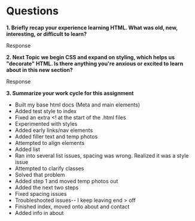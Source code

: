# Questions
**1. Briefly recap your experience learning HTML. What was old, new, interesting, or difficult to learn?**

Response

**2. Next Topic we begin CSS and expand on styling, which helps us "decorate" HTML. Is there anything you're anxious or excited to learn about in this new section?**

Response

**3. Summarize your work cycle for this assignment**

- Built my base html docs (Meta and main elements)
- Added test style to index
- Fixed an extra <! at the start of the .html files
- Experimented with styles
- Added early links/nav elements
- Added filler text and temp photos
- Attempted to align elements
- Added list
- Ran into several list issues, spacing was wrong. Realized it was a style issue
- Attempted to clarify classes
- Solved that problem
- Added step 1 and moved temp photos out
- Added the next two steps
- Fixed spacing issues
- Troubleshooted issues-- I keep leaving end > off
- Finished index, moved onto about and contact
- Added info in about
